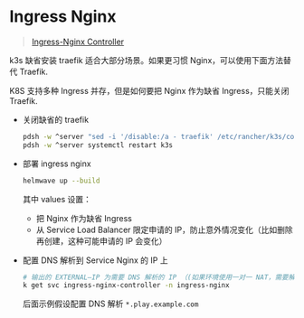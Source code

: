 # Ingress Nginx

> [Ingress-Nginx Controller](https://kubernetes.github.io/ingress-nginx/)

k3s 缺省安装 traefik 适合大部分场景。如果更习惯 Nginx，可以使用下面方法替代 Traefik.

K8S 支持多种 Ingress 并存，但是如何要把 Nginx 作为缺省 Ingress，只能关闭 Traefik.

- 关闭缺省的 traefik

  ```sh
  pdsh -w ^server "sed -i '/disable:/a - traefik' /etc/rancher/k3s/config.yaml"
  pdsh -w ^server systemctl restart k3s
  ```

- 部署 ingress nginx

  ```sh
  helmwave up --build
  ```

  其中 values 设置：

  - 把 Nginx 作为缺省 Ingress
  - 从 Service Load Balancer 限定申请的 IP，防止意外情况变化（比如删除再创建，这种可能申请的 IP 会变化）

- 配置 DNS 解析到 Service Nginx 的 IP 上

  ```sh
  # 输出的 EXTERNAL—IP 为需要 DNS 解析的 IP （(如果环境使用一对一 NAT，需要解析到外网 IP)
  k get svc ingress-nginx-controller -n ingress-nginx
  ```

  后面示例假设配置 DNS 解析 `*.play.example.com`
